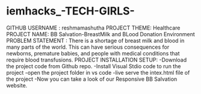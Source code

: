 # iemhacks_-TECH-GIRLS-
GITHUB USERNAME : reshmamashutha
PROJECT THEME: Healthcare
PROJECT NAME: BB Salvation-BreastMilk and BLood Donation Environment
PROBLEM STATEMENT : There is a shortage of breast milk and blood in many parts of the world. This can have serious consequences for newborns, premature babies, and people with medical conditions that require blood transfusions. 
PROJECT INSTALLATION SETUP:
       -Download the project code from Github repo.
       -Install Visual Stdio code to run the project
       -open the project folder in vs code
       -live serve the intex.html file of the project
       -Now you can take a look of our Responsive BB Salvation website.
       
